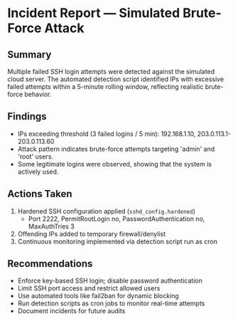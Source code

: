 # Incident Report — Simulated Brute-Force Attack

## Summary
Multiple failed SSH login attempts were detected against the simulated cloud server. The automated detection script identified IPs with excessive failed attempts within a 5-minute rolling window, reflecting realistic brute-force behavior.

## Findings
- IPs exceeding threshold (3 failed logins / 5 min): 192.168.1.10, 203.0.113.1-203.0.113.60
- Attack pattern indicates brute-force attempts targeting 'admin' and 'root' users.
- Some legitimate logins were observed, showing that the system is actively used.

## Actions Taken
1. Hardened SSH configuration applied (`sshd_config.hardened`)  
   - Port 2222, PermitRootLogin no, PasswordAuthentication no, MaxAuthTries 3
2. Offending IPs added to temporary firewall/denylist
3. Continuous monitoring implemented via detection script run as cron

## Recommendations
- Enforce key-based SSH login; disable password authentication  
- Limit SSH port access and restrict allowed users  
- Use automated tools like fail2ban for dynamic blocking  
- Run detection scripts as cron jobs to monitor real-time attempts  
- Document incidents for future audits
